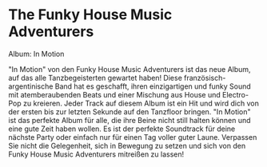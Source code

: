 # The Funky House Music Adventurers

Album: In Motion

"In Motion" von den Funky House Music Adventurers ist das neue Album, auf das alle Tanzbegeisterten gewartet haben! Diese französisch-argentinische Band hat es geschafft, ihren einzigartigen und funky Sound mit atemberaubenden Beats und einer Mischung aus House und Electro-Pop zu kreieren. Jeder Track auf diesem Album ist ein Hit und wird dich von der ersten bis zur letzten Sekunde auf den Tanzfloor bringen. "In Motion" ist das perfekte Album für alle, die ihre Beine nicht still halten können und eine gute Zeit haben wollen. Es ist der perfekte Soundtrack für deine nächste Party oder einfach nur für einen Tag voller guter Laune. Verpassen Sie nicht die Gelegenheit, sich in Bewegung zu setzen und sich von den Funky House Music Adventurers mitreißen zu lassen!